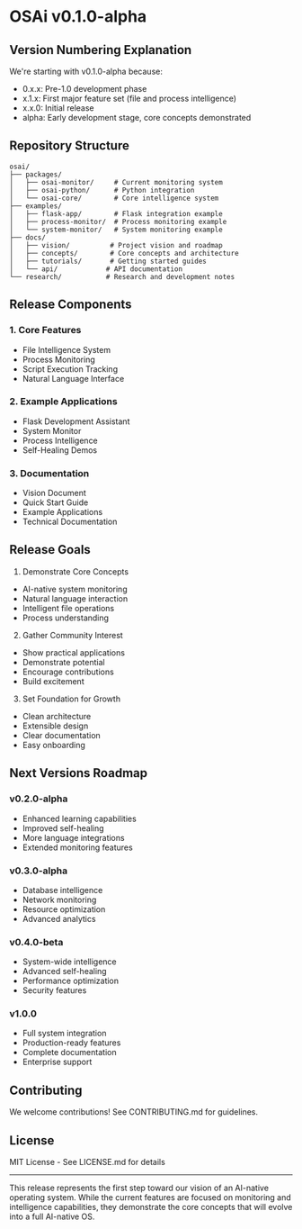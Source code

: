 # OSAi v0.1.0-alpha

## Version Numbering Explanation

We're starting with v0.1.0-alpha because:
- 0.x.x: Pre-1.0 development phase
- x.1.x: First major feature set (file and process intelligence)
- x.x.0: Initial release
- alpha: Early development stage, core concepts demonstrated

## Repository Structure

```
osai/
├── packages/
│   ├── osai-monitor/     # Current monitoring system
│   ├── osai-python/      # Python integration
│   └── osai-core/        # Core intelligence system
├── examples/
│   ├── flask-app/        # Flask integration example
│   ├── process-monitor/  # Process monitoring example
│   └── system-monitor/   # System monitoring example
├── docs/
│   ├── vision/          # Project vision and roadmap
│   ├── concepts/        # Core concepts and architecture
│   ├── tutorials/       # Getting started guides
│   └── api/            # API documentation
└── research/           # Research and development notes
```

## Release Components

### 1. Core Features
- File Intelligence System
- Process Monitoring
- Script Execution Tracking
- Natural Language Interface

### 2. Example Applications
- Flask Development Assistant
- System Monitor
- Process Intelligence
- Self-Healing Demos

### 3. Documentation
- Vision Document
- Quick Start Guide
- Example Applications
- Technical Documentation

## Release Goals

1. Demonstrate Core Concepts
- AI-native system monitoring
- Natural language interaction
- Intelligent file operations
- Process understanding

2. Gather Community Interest
- Show practical applications
- Demonstrate potential
- Encourage contributions
- Build excitement

3. Set Foundation for Growth
- Clean architecture
- Extensible design
- Clear documentation
- Easy onboarding

## Next Versions Roadmap

### v0.2.0-alpha
- Enhanced learning capabilities
- Improved self-healing
- More language integrations
- Extended monitoring features

### v0.3.0-alpha
- Database intelligence
- Network monitoring
- Resource optimization
- Advanced analytics

### v0.4.0-beta
- System-wide intelligence
- Advanced self-healing
- Performance optimization
- Security features

### v1.0.0
- Full system integration
- Production-ready features
- Complete documentation
- Enterprise support

## Contributing

We welcome contributions! See CONTRIBUTING.md for guidelines.

## License

MIT License - See LICENSE.md for details

---

This release represents the first step toward our vision of an AI-native operating system. While the current features are focused on monitoring and intelligence capabilities, they demonstrate the core concepts that will evolve into a full AI-native OS.